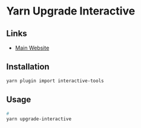 # Yarn Upgrade Interactive

## Links

- [Main Website](https://yarnpkg.com/cli/upgrade-interactive)

## Installation

```sh
yarn plugin import interactive-tools
```

## Usage

```sh
#
yarn upgrade-interactive
```
